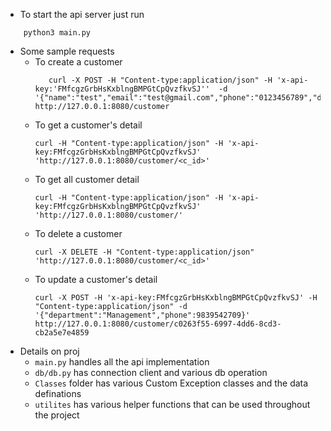 - To start the api server just run

```commandline
    python3 main.py
```

- Some sample requests
    - To create a customer
      ```commandline
         curl -X POST -H "Content-type:application/json" -H 'x-api-key:'FMfcgzGrbHsKxblngBMPGtCpQvzfkvSJ''  -d '{"name":"test","email":"test@gmail.com","phone":"0123456789","department":"HR","country":"india"}'  http://127.0.0.1:8080/customer
      ```
    - To get a customer's detail
      ```commandline
      curl -H "Content-type:application/json" -H 'x-api-key:FMfcgzGrbHsKxblngBMPGtCpQvzfkvSJ'  'http://127.0.0.1:8080/customer/<c_id>'
      ```
    - To get all customer detail
      ```commandline
      curl -H "Content-type:application/json" -H 'x-api-key:FMfcgzGrbHsKxblngBMPGtCpQvzfkvSJ'  'http://127.0.0.1:8080/customer/'
      ```
    - To delete a customer
      ```commandline
      curl -X DELETE -H "Content-type:application/json" 'http://127.0.0.1:8080/customer/<c_id>'
      ```
    - To update a customer's detail
      ```commandline
      curl -X POST -H 'x-api-key:FMfcgzGrbHsKxblngBMPGtCpQvzfkvSJ' -H "Content-type:application/json" -d '{"department":"Management","phone":9839542709}'  http://127.0.0.1:8080/customer/c0263f55-6997-4dd6-8cd3-cb2a5e7e4859
      ```
- Details on proj
  - ```main.py``` handles all the api implementation
  - ```db/db.py``` has connection client and various db operation
  - ```Classes``` folder has various Custom Exception classes and the data definations
  - ```utilites``` has various helper functions that can be used throughout the project
